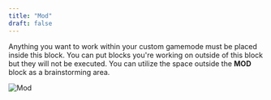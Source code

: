 ```yaml
---
title: "Mod"
draft: false
---
```

Anything you want to work within your custom gamemode must be placed inside this block. You can put blocks you're working on outside of this block but they will not be executed. You can utilize the space outside the **MOD** block as a brainstorming area.

![Mod](https://raw.githubusercontent.com/battlefield-portal-community/Image-CDN/main/portal_blocks/Mod.png)